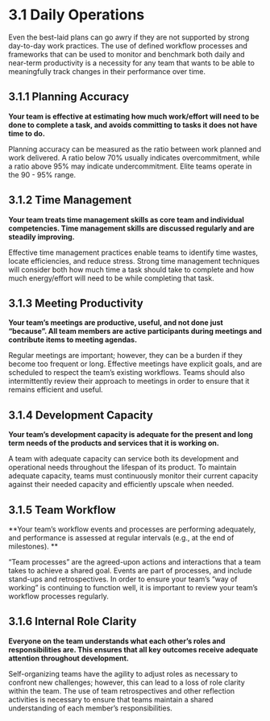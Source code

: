 # 3.1 Daily Operations
Even the best-laid plans can go awry if they are not supported by strong day-to-day work practices. The use of defined workflow processes and frameworks that can be used to monitor and benchmark both daily and near-term productivity is a necessity for any team that wants to be able to meaningfully track changes in their performance over time.

## 3.1.1 Planning Accuracy
**Your team is effective at estimating how much work/effort will need to be done to complete a task, and avoids committing to tasks it does not have time to do.**

Planning accuracy can be measured as the ratio between work planned and work delivered. A ratio below 70% usually indicates overcommitment, while a ratio above 95% may indicate undercommitment. Elite teams operate in the 90 - 95% range.

## 3.1.2 Time Management
**Your team treats time management skills as core team and individual competencies. Time management skills are discussed regularly and are steadily improving.**

Effective time management practices enable teams to identify time wastes, locate efficiencies, and reduce stress. Strong time management techniques will consider both how much time a task should take to complete and how much energy/effort will need to be while completing that task.

## 3.1.3 Meeting Productivity
**Your team’s meetings are productive, useful, and not done just “because”. All team members are active participants during meetings and contribute items to meeting agendas.**

Regular meetings are important; however, they can be a burden if they become too frequent or long. Effective meetings have explicit goals, and are scheduled to respect the team’s existing workflows. Teams should also intermittently review their approach to meetings in order to ensure that it remains efficient and useful.

## 3.1.4 Development Capacity
**Your team’s development capacity is adequate for the present and long term needs of the products and services that it is working on.**

A team with adequate capacity can service both its development and operational needs throughout the lifespan of its product. To maintain adequate capacity, teams must continuously monitor their current capacity against their needed capacity and efficiently upscale when needed.

## 3.1.5 Team Workflow	
**Your team’s workflow events and processes are performing adequately, and performance is assessed at regular intervals (e.g., at the end of milestones).	**

“Team processes” are the agreed-upon actions and interactions that a team takes to achieve a shared goal. Events are part of processes, and include stand-ups and retrospectives. In order to ensure your team’s “way of working” is continuing to function well, it is important to review your team’s workflow processes regularly.

## 3.1.6 Internal Role Clarity
**Everyone on the team understands what each other’s roles and responsibilities are. This ensures that all key outcomes receive adequate attention throughout development.**

Self-organizing teams have the agility to adjust roles as necessary to confront new challenges; however, this can lead to a loss of role clarity within the team. The use of team retrospectives and other reflection activities is necessary to ensure that teams maintain a shared understanding of each member’s responsibilities.
